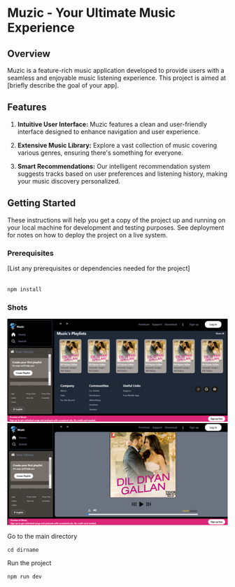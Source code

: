 # Muzic - Your Ultimate Music Experience

## Overview

Muzic is a feature-rich music application developed to provide users with a seamless and enjoyable music listening experience. This project is aimed at [briefly describe the goal of your app].

## Features

1. **Intuitive User Interface:** Muzic features a clean and user-friendly interface designed to enhance navigation and user experience.

2. **Extensive Music Library:** Explore a vast collection of music covering various genres, ensuring there's something for everyone.

3. **Smart Recommendations:** Our intelligent recommendation system suggests tracks based on user preferences and listening history, making your music discovery personalized.

## Getting Started

These instructions will help you get a copy of the project up and running on your local machine for development and testing purposes. See deployment for notes on how to deploy the project on a live system.

### Prerequisites

[List any prerequisites or dependencies needed for the project]

```bash

npm install
```
### Shots

![Alt text](./public/readme2.png)
![Alt text](./public/readme1.png)

Go to the main directory
```
cd dirname
```
Run the project

```
npm run dev
```






